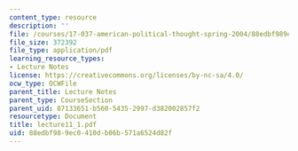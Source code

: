 ```yaml
---
content_type: resource
description: ''
file: /courses/17-037-american-political-thought-spring-2004/88edbf989ec0410db06b571a6524d82f_lecture11_1.pdf
file_size: 372392
file_type: application/pdf
learning_resource_types:
- Lecture Notes
license: https://creativecommons.org/licenses/by-nc-sa/4.0/
ocw_type: OCWFile
parent_title: Lecture Notes
parent_type: CourseSection
parent_uid: 87133651-b560-5435-2997-d382002857f2
resourcetype: Document
title: lecture11_1.pdf
uid: 88edbf98-9ec0-410d-b06b-571a6524d82f
---
```

